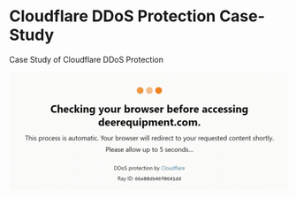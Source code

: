# Cloudflare DDoS Protection Case-Study
Case Study of Cloudflare DDoS Protection

![Cloudflare DDoS](src/ddos.gif)
